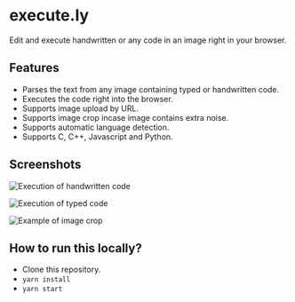 # execute.ly 

Edit and execute handwritten or any code in an image right in your browser.

## Features

* Parses the text from any image containing typed or handwritten code.
* Executes the code right into the browser.
* Supports image upload by URL.
* Supports image crop incase image contains extra noise.
* Supports automatic language detection.
* Supports C, C++, Javascript and Python.


## Screenshots

![Execution of handwritten code](https://i.imgur.com/MR4DTl4.png)

![Execution of typed code](https://i.imgur.com/rrKpTLt.png)

![Example of image crop](https://i.imgur.com/B8NfvXT.png)


## How to run this locally?

* Clone this repository.
* `yarn install`
* `yarn start`


